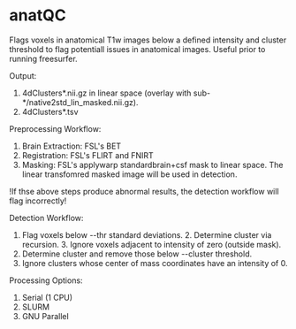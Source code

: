 # anatQC

Flags voxels in anatomical T1w images below a defined intensity and cluster threshold to flag potentiall issues in anatomical images. Useful prior to running freesurfer.

Output:
  1. 4dClusters*.nii.gz in linear space (overlay with sub-*/native2std_lin_masked.nii.gz).
  2. 4dClusters*.tsv

Preprocessing Workflow:
  1. Brain Extraction: FSL's BET
  2. Registration: FSL's FLIRT and FNIRT
  3. Masking: FSL's applywarp standardbrain+csf mask to linear space. The linear transfomred masked image will be used in detection.
 
!If thse above steps produce abnormal results, the detection workflow will flag incorrectly!
 
Detection Workflow:
  1. Flag voxels below --thr standard deviations.
	2. Determine cluster via recursion.
	3. Ignore voxels adjacent to intensity of zero (outside mask).
  4. Determine cluster and remove those below --cluster threshold.
  5. Ignore clusters whose center of mass coordinates have an intensity of 0.

Processing Options:
  1. Serial (1 CPU)
  2. SLURM
  3. GNU Parallel

